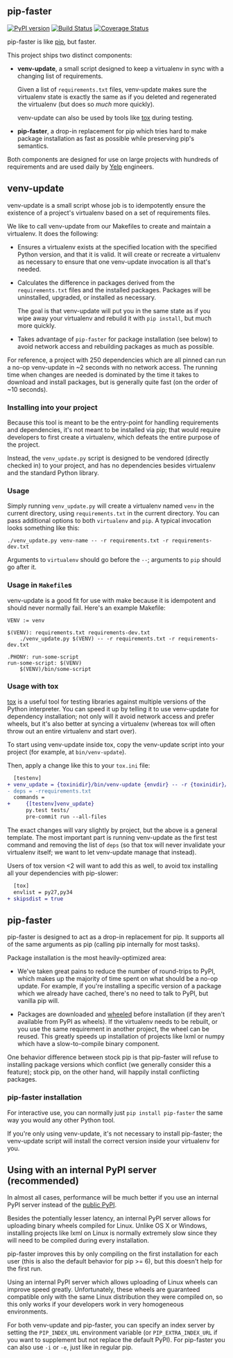pip-faster
--------
[![PyPI version](https://badge.fury.io/py/pip-faster.svg)](https://pypi.python.org/pypi/pip-faster)
[![Build Status](https://travis-ci.org/Yelp/pip-faster.svg?branch=master)](https://travis-ci.org/Yelp/pip-faster)
[![Coverage Status](https://codecov.io/github/Yelp/pip-faster/coverage.svg?branch=master)](https://codecov.io/github/Yelp/pip-faster?branch=master)

pip-faster is like [pip][pip], but faster.

This project ships two distinct components:

* **venv-update**, a small script designed to keep a virtualenv in sync with a
  changing list of requirements.

  Given a list of `requirements.txt` files, venv-update makes sure the
  virtualenv state is exactly the same as if you deleted and regenerated the
  virtualenv (but does so *much* more quickly).

  venv-update can also be used by tools like [tox][tox] during testing.

* **pip-faster**, a drop-in replacement for pip which tries hard to make package
  installation as fast as possible while preserving pip's semantics.

Both components are designed for use on large projects with hundreds of
requirements and are used daily by [Yelp][yelp] engineers.


## venv-update

venv-update is a small script whose job is to idempotently ensure the existence
of a project's virtualenv based on a set of requirements files.

We like to call venv-update from our Makefiles to create and maintain a
virtualenv. It does the following:

* Ensures a virtualenv exists at the specified location with the specified
  Python version, and that it is valid. It will create or recreate a virtualenv
  as necessary to ensure that one venv-update invocation is all that's needed.

* Calculates the difference in packages derived from the `requirements.txt`
  files and the installed packages. Packages will be uninstalled, upgraded, or
  installed as necessary.

  The goal is that venv-update will put you in the same state as if you wipe
  away your virtualenv and rebuild it with `pip install`, but much more
  quickly.

* Takes advantage of `pip-faster` for package installation (see below) to avoid
  network access and rebuilding packages as much as possible.

For reference, a project with 250 dependencies which are all pinned can run a
no-op venv-update in ~2 seconds with no network access. The running time when
changes are needed is dominated by the time it takes to download and install
packages, but is generally quite fast (on the order of ~10 seconds).


### Installing into your project

Because this tool is meant to be the entry-point for handling requirements and
dependencies, it's not meant to be installed via pip; that would require
developers to first create a virtualenv, which defeats the entire purpose of
the project.

Instead, the `venv_update.py` script is designed to be vendored (directly
checked in) to your project, and has no dependencies besides virtualenv and the
standard Python library.


### Usage

Simply running `venv_update.py` will create a virtualenv named `venv` in the
current directory, using `requirements.txt` in the current directory. You can
pass additional options to both `virtualenv` and `pip`. A typical invocation
looks something like this:

    ./venv_update.py venv-name -- -r requirements.txt -r requirements-dev.txt

Arguments to `virtualenv` should go before the `--`; arguments to `pip` should
go after it.


### Usage in `Makefile`s

venv-update is a good fit for use with make because it is idempotent and should
never normally fail. Here's an example Makefile:

```make
VENV := venv

$(VENV): requirements.txt requirements-dev.txt
    ./venv_update.py $(VENV) -- -r requirements.txt -r requirements-dev.txt

.PHONY: run-some-script
run-some-script: $(VENV)
    $(VENV)/bin/some-script
```


### Usage with tox

[tox][tox] is a useful tool for testing libraries against multiple versions of
the Python interpreter. You can speed it up by telling it to use venv-update
for dependency installation; not only will it avoid network access and prefer
wheels, but it's also better at syncing a virtualenv (whereas tox will often
throw out an entire virtualenv and start over).

To start using venv-update inside tox, copy the venv-update script into
your project (for example, at `bin/venv-update`).

Then, apply a change like this to your `tox.ini` file:

```patch
  [testenv]
+ venv_update = {toxinidir}/bin/venv-update {envdir} -- -r {toxinidir}/requirements.txt -e {toxinidir}
- deps = -rrequirements.txt
  commands =
+     {[testenv]venv_update}
      py.test tests/
      pre-commit run --all-files
```

The exact changes will vary slightly by project, but the above is a general
template. The most important part is running venv-update as the first test
command and removing the list of `deps` (so that tox will never invalidate
your virtualenv itself; we want to let venv-update manage that instead).

Users of tox version <2 will want to add this as well, to avoid tox installing
all your dependencies with pip-slower:

```patch
  [tox]
  envlist = py27,py34
+ skipsdist = true
```


## pip-faster

pip-faster is designed to act as a drop-in replacement for pip. It supports all
of the same arguments as pip (calling pip internally for most tasks).

Package installation is the most heavily-optimized area:

* We've taken great pains to reduce the number of round-trips to PyPI, which
  makes up the majority of time spent on what should be a no-op update. For
  example, if you're installing a specific version of a package which we
  already have cached, there's no need to talk to PyPI, but vanilla pip will.

* Packages are downloaded and [wheeled][wheel] before installation (if they
  aren't available from PyPI as wheels). If the virtualenv needs to be rebuilt,
  or you use the same requirement in another project, the wheel can be reused.
  This greatly speeds up installation of projects like lxml or numpy which have
  a slow-to-compile binary component.

One behavior difference between stock pip is that pip-faster will refuse to
installing package versions which conflict (we generally consider this a
feature); stock pip, on the other hand, will happily install conflicting
packages.


### pip-faster installation

For interactive use, you can normally just `pip install pip-faster` the same
way you would any other Python tool.

If you're only using venv-update, it's not necessary to install pip-faster; the
venv-update script will install the correct version inside your virtualenv for
you.


## Using with an internal PyPI server (recommended)

In almost all cases, performance will be much better if you use an internal
PyPI server instead of the [public PyPI][pypi].

Besides the potentially lesser latency, an internal PyPI server allows for
uploading binary wheels compiled for Linux. Unlike OS X or Windows, installing
projects like lxml on Linux is normally extremely slow since they will need to
be compiled during every installation.

pip-faster improves this by only compiling on the first installation for each
user (this is also the default behavior for pip >= 6), but this doesn't help
for the first run.

Using an internal PyPI server which allows uploading of Linux wheels can
improve speed greatly. Unfortunately, these wheels are guaranteed compatible
only with the same Linux distribution they were compiled on, so this only works
if your developers work in very homogeneous environments.

For both venv-update and pip-faster, you can specify an index server by setting
the `PIP_INDEX_URL` environment variable (or `PIP_EXTRA_INDEX_URL` if you
want to supplement but not replace the default PyPI). For pip-faster you can
also use `-i` or `-e`, just like in regular pip.


[pip]: https://pip.pypa.io/en/stable/
[pypi]: https://pypi.python.org/pypi
[tox]: https://tox.readthedocs.org/en/latest/
[wheel]: https://wheel.readthedocs.org/en/latest/
[yelp]: https://www.yelp.com/

<!-- vim:textwidth=79:
-->
